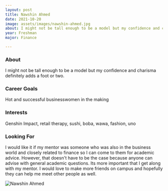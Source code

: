 ```yaml
---
layout: post
title: Nawshin Ahmed 
date: 2021-10-20
image: assets/images/nawshin-ahmed.jpg
about: I might not be tall enough to be a model but my confidence and charisma definitely adds a foot or two. 
year: Freshman
major: Finance

---
```


### About

I might not be tall enough to be a model but my confidence and charisma definitely adds a foot or two. 

### Career Goals

Hot and successful businesswomen in the making

### Interests

Genshin Impact, retail therapy, sushi, boba, wawa, fashion, uno

### Looking For

I would like it if my mentor was someone who was also in the business world and closely related to finance so I can come to them for academic advice. However, that doesn't have to be the case because anyone can advise with general academic questions. Its more important that I get along with my mentor. I would love to make more friends on campus and hopefully they can help me meet other people as well. 

<div class="text-center my-5">
    <img src="{ "assets/images/nawshin-ahmed.jpg" | absolute_url }" alt="Nawshin Ahmed" class="rounded post-img" />
</div>
